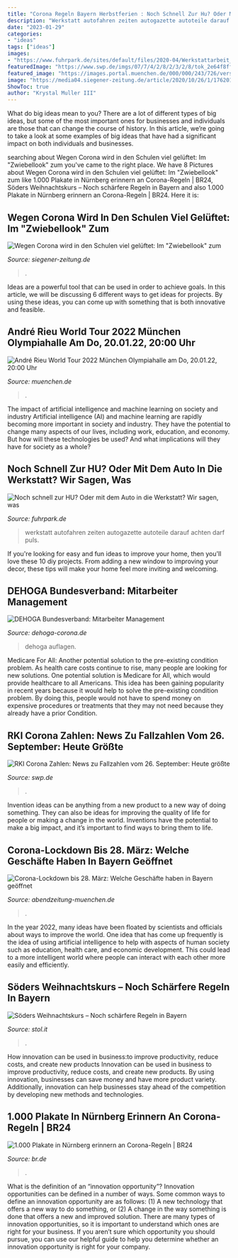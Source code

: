 ```yaml
---
title: "Corona Regeln Bayern Herbstferien : Noch Schnell Zur Hu? Oder Mit Dem Auto In Die Werkstatt? Wir Sagen, Was"
description: "Werkstatt autofahren zeiten autogazette autoteile darauf achten darf puls"
date: "2023-01-29"
categories:
- "ideas"
tags: ["ideas"]
images:
- "https://www.fuhrpark.de/sites/default/files/2020-04/Werkstattarbeit_Hebebuehne-web.jpg"
featuredImage: "https://www.swp.de/imgs/07/7/4/2/8/2/3/2/8/tok_2e64f8ff4cc867e45e623b2a9d81570f/w1068_h601_x750_y367_5d7a605d809fb46b.png"
featured_image: "https://images.portal.muenchen.de/000/000/243/726/versions/17511200521281607700014_653x269_5fd38e32a928d.png"
image: "https://media04.siegener-zeitung.de/article/2020/10/26/1/176201_XXL.jpg"
ShowToc: true
author: "Krystal Muller III"
---
```



What do big ideas mean to you?
There are a lot of different types of big ideas, but some of the most important ones for businesses and individuals are those that can change the course of history. In this article, we’re going to take a look at some examples of big ideas that have had a significant impact on both individuals and businesses.

	

		
searching about Wegen Corona wird in den Schulen viel gelüftet: Im &quot;Zwiebellook&quot; zum you've came to the right place. We have 8 Pictures about Wegen Corona wird in den Schulen viel gelüftet: Im &quot;Zwiebellook&quot; zum like 1.000 Plakate in Nürnberg erinnern an Corona-Regeln | BR24, Söders Weihnachtskurs – Noch schärfere Regeln in Bayern and also 1.000 Plakate in Nürnberg erinnern an Corona-Regeln | BR24. Here it is:
		
    
## Wegen Corona Wird In Den Schulen Viel Gelüftet: Im &quot;Zwiebellook&quot; Zum

<img loading=lazy src="https://media04.siegener-zeitung.de/article/2020/10/26/1/176201_XXL.jpg" onerror="this.onerror=null;this.src='https://tse2.mm.bing.net/th?id=OIP.riq-ZdjLXOKqmthKZqpbTwHaEU&amp;pid=15.1';" alt="Wegen Corona wird in den Schulen viel gelüftet: Im &quot;Zwiebellook&quot; zum">

_Source: siegener-zeitung.de_

>. 

	

Ideas are a powerful tool that can be used in order to achieve goals. In this article, we will be discussing 6 different ways to get ideas for projects. By using these ideas, you can come up with something that is both innovative and feasible.

    
## André Rieu World Tour 2022 München Olympiahalle Am Do, 20.01.22, 20:00 Uhr

<img loading=lazy src="https://images.portal.muenchen.de/000/000/243/726/versions/17511200521281607700014_653x269_5fd38e32a928d.png" onerror="this.onerror=null;this.src='https://tse1.mm.bing.net/th?id=OIP.N7B8NcTLw1cN88UgGB__IwHaDD&amp;pid=15.1';" alt="André Rieu World Tour 2022 München Olympiahalle am Do, 20.01.22, 20:00 Uhr">

_Source: muenchen.de_

>. 

	

The impact of artificial intelligence and machine learning on society and industry
Artificial intelligence (AI) and machine learning are rapidly becoming more important in society and industry. They have the potential to change many aspects of our lives, including work, education, and economy. But how will these technologies be used? And what implications will they have for society as a whole?

    
## Noch Schnell Zur HU? Oder Mit Dem Auto In Die Werkstatt? Wir Sagen, Was

<img loading=lazy src="https://www.fuhrpark.de/sites/default/files/2020-04/Werkstattarbeit_Hebebuehne-web.jpg" onerror="this.onerror=null;this.src='https://tse2.mm.bing.net/th?id=OIP.9q5rVWzhe5-7oMpPmqApbgHaE8&amp;pid=15.1';" alt="Noch schnell zur HU? Oder mit dem Auto in die Werkstatt? Wir sagen, was">

_Source: fuhrpark.de_

>werkstatt autofahren zeiten autogazette autoteile darauf achten darf puls. 

	

If you're looking for easy and fun ideas to improve your home, then you'll love these 10 diy projects. From adding a new window to improving your decor, these tips will make your home feel more inviting and welcoming.

    
## DEHOGA Bundesverband: Mitarbeiter Management

<img loading=lazy src="https://www.dehoga-corona.de/fileadmin/_processed_/csm_Infektion_Betrieb_orange_74129c2aa9.gif" onerror="this.onerror=null;this.src='https://tse3.mm.bing.net/th?id=OIP._CveA3j8kXSnWn3sjvf5nAHaKe&amp;pid=15.1';" alt="DEHOGA Bundesverband: Mitarbeiter Management">

_Source: dehoga-corona.de_

>dehoga auflagen. 

	

Medicare For All: Another potential solution to the pre-existing condition problem.
As health care costs continue to rise, many people are looking for new solutions. One potential solution is Medicare for All, which would provide healthcare to all Americans. This idea has been gaining popularity in recent years because it would help to solve the pre-existing condition problem. By doing this, people would not have to spend money on expensive procedures or treatments that they may not need because they already have a prior Condition.

    
## RKI Corona Zahlen: News Zu Fallzahlen Vom 26. September: Heute Größte

<img loading=lazy src="https://www.swp.de/imgs/07/7/4/2/8/2/3/2/8/tok_2e64f8ff4cc867e45e623b2a9d81570f/w1068_h601_x750_y367_5d7a605d809fb46b.png" onerror="this.onerror=null;this.src='https://tse4.mm.bing.net/th?id=OIP.eks014e_gRfyKJ0zmtlhmQHaEK&amp;pid=15.1';" alt="RKI Corona Zahlen: News zu Fallzahlen vom 26. September: Heute größte">

_Source: swp.de_

>. 

	

Invention ideas can be anything from a new product to a new way of doing something. They can also be ideas for improving the quality of life for people or making a change in the world. Inventions have the potential to make a big impact, and it’s important to find ways to bring them to life.

    
## Corona-Lockdown Bis 28. März: Welche Geschäfte Haben In Bayern Geöffnet

<img loading=lazy src="https://static2.abendzeitung-muenchen.de/storage/image/4/4/5/4/1154544_artikelbild_1wg7-J_zJBwfj.jpg" onerror="this.onerror=null;this.src='https://tse2.mm.bing.net/th?id=OIP._OuT_nmFz90iNsX8NgKygwHaEL&amp;pid=15.1';" alt="Corona-Lockdown bis 28. März: Welche Geschäfte haben in Bayern geöffnet">

_Source: abendzeitung-muenchen.de_

>. 

	

In the year 2022, many ideas have been floated by scientists and officials about ways to improve the world. One idea that has come up frequently is the idea of using artificial intelligence to help with aspects of human society such as education, health care, and economic development. This could lead to a more intelligent world where people can interact with each other more easily and efficiently.

    
## Söders Weihnachtskurs – Noch Schärfere Regeln In Bayern

<img loading=lazy src="https://s3-images.stol.it/_images/fit/1000x563/img/2020/12/bayerns-ministerpraesident-markus-soeder.jpg" onerror="this.onerror=null;this.src='https://tse2.mm.bing.net/th?id=OIP.bCBbOmOU_kbEPNYIG64X6wHaEK&amp;pid=15.1';" alt="Söders Weihnachtskurs – Noch schärfere Regeln in Bayern">

_Source: stol.it_

>. 

	

How innovation can be used in business:to improve productivity, reduce costs, and create new products
Innovation can be used in business to improve productivity, reduce costs, and create new products. By using innovation, businesses can save money and have more product variety. Additionally, innovation can help businesses stay ahead of the competition by developing new methods and technologies.

    
## 1.000 Plakate In Nürnberg Erinnern An Corona-Regeln | BR24

<img loading=lazy src="https://img.br.de/aee0e24e-a6bb-4784-8ab2-6056920f900a.jpeg?q=80&amp;rect=7%2C111%2C4025%2C2262" onerror="this.onerror=null;this.src='https://tse4.mm.bing.net/th?id=OIP.XFh59WhO2MY0wlKELf7H_QHaEK&amp;pid=15.1';" alt="1.000 Plakate in Nürnberg erinnern an Corona-Regeln | BR24">

_Source: br.de_

>. 

	

What is the definition of an “innovation opportunity”?
Innovation opportunities can be defined in a number of ways. Some common ways to define an innovation opportunity are as follows: (1) A new technology that offers a new way to do something, or (2) A change in the way something is done that offers a new and improved solution. 
There are many types of innovation opportunities, so it is important to understand which ones are right for your business. If you aren’t sure which opportunity you should pursue, you can use our helpful guide to help you determine whether an innovation opportunity is right for your company.

